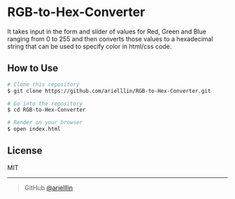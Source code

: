 # RGB-to-Hex-Converter

It takes input in the form and slider of values for Red, Green and Blue ranging from 0 to 255 and then converts those values to a hexadecimal string that can be used to specify color in html/css code.


## How to Use

```bash
# Clone this repository
$ git clone https://github.com/arielllin/RGB-to-Hex-Converter.git

# Go into the repository
$ cd RGB-to-Hex-Converter

# Render on your browser
$ open index.html
```

## License

MIT

---

> GitHub [@arielllin](https://github.com/arielllin)
